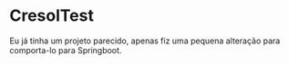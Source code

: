 # CresolTest
Eu já tinha um projeto parecido, apenas fiz uma pequena alteração para comporta-lo para Springboot.
